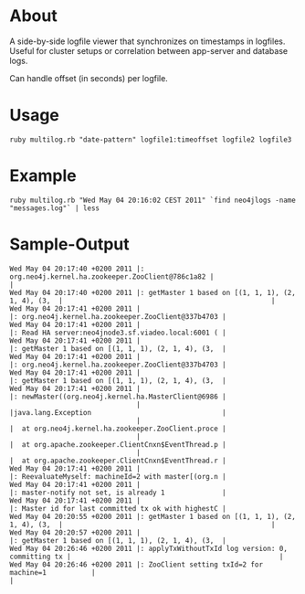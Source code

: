 About
=====

A side-by-side logfile viewer that synchronizes on timestamps in logfiles.
Useful for cluster setups or correlation between app-server and database logs.

Can handle offset (in seconds) per logfile.

Usage
=====

    ruby multilog.rb "date-pattern" logfile1:timeoffset logfile2 logfile3

Example
=======

    ruby multilog.rb "Wed May 04 20:16:02 CEST 2011" `find neo4jlogs -name "messages.log"` | less

Sample-Output
=============

    Wed May 04 20:17:40 +0200 2011 |: org.neo4j.kernel.ha.zookeeper.ZooClient@786c1a82 |                                                   |
    Wed May 04 20:17:40 +0200 2011 |: getMaster 1 based on [(1, 1, 1), (2, 1, 4), (3,  |                                                   |
    Wed May 04 20:17:41 +0200 2011 |                                                   |: org.neo4j.kernel.ha.zookeeper.ZooClient@337b4703 |
    Wed May 04 20:17:41 +0200 2011 |                                                   |: Read HA server:neo4jnode3.sf.viadeo.local:6001 ( |
    Wed May 04 20:17:41 +0200 2011 |                                                   |: getMaster 1 based on [(1, 1, 1), (2, 1, 4), (3,  |
    Wed May 04 20:17:41 +0200 2011 |                                                   |: org.neo4j.kernel.ha.zookeeper.ZooClient@337b4703 |
    Wed May 04 20:17:41 +0200 2011 |                                                   |: getMaster 1 based on [(1, 1, 1), (2, 1, 4), (3,  |
    Wed May 04 20:17:41 +0200 2011 |                                                   |: newMaster((org.neo4j.kernel.ha.MasterClient@6986 |
                                   |                                                   |java.lang.Exception                                |
                                   |                                                   |  at org.neo4j.kernel.ha.zookeeper.ZooClient.proce |
                                   |                                                   |  at org.apache.zookeeper.ClientCnxn$EventThread.p |
                                   |                                                   |  at org.apache.zookeeper.ClientCnxn$EventThread.r |
    Wed May 04 20:17:41 +0200 2011 |                                                   |: ReevaluateMyself: machineId=2 with master[(org.n |
    Wed May 04 20:17:41 +0200 2011 |                                                   |: master-notify not set, is already 1              |
    Wed May 04 20:17:41 +0200 2011 |                                                   |: Master id for last committed tx ok with highestC |
    Wed May 04 20:20:55 +0200 2011 |: getMaster 1 based on [(1, 1, 1), (2, 1, 4), (3,  |                                                   |
    Wed May 04 20:20:57 +0200 2011 |                                                   |: getMaster 1 based on [(1, 1, 1), (2, 1, 4), (3,  |
    Wed May 04 20:26:46 +0200 2011 |: applyTxWithoutTxId log version: 0, committing tx |                                                   |
    Wed May 04 20:26:46 +0200 2011 |: ZooClient setting txId=2 for machine=1           |                                                   |


